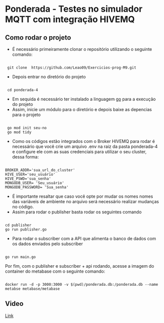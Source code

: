 # Ponderada - Testes no simulador MQTT com integração HIVEMQ

## Como rodar o projeto 
- É necessário primeiramente clonar o repositório utilizando o seguinte comando:
<pre><code>
 git clone  https://github.com/Leao09/Exercicios-prog-M9.git
</code></pre>
- Depois entrar no diretório do projeto
<pre><code>
 cd ponderada-4
</code></pre> 
- Em sequida é necessário ter instalado a linguagem [go](https://go.dev/dl/)  para a execução do projeto 
- Assim, inicie um módulo para o diretório e depois baixe as depencias para o projeto
<pre><code>
 go mod init seu-no
 go mod tidy
</code></pre>
- Como os códigos estão integrados com o Broker HIVEMQ para rodar é necessário que você crie um arquivo .env na raiz da pasta ponderada-4 e configure ele com as suas credenciais para utilizar o seu cluster, dessa forma:
<pre><code>
BROKER_ADDR='sua_url_do_cluster'
HIVE_USER='seu_usuário'
HIVE_PSWD='sua_senha'
MONGODB_USER= 'Seu_usuário'
MONGODB_PASSWORD= 'Sua_senha'
</code></pre> 
- É importante resaltar que caso você opte por mudar os nomes nomes das variáveis de ambiente no arquivo será necessário realizar mudanças no código.
- Assim para rodar o publisher basta rodar os seguintes comando 
<pre><code>
cd publisher
go run publisher.go
</code></pre> 
- Para rodar o subscriber com a API que alimenta o banco de dados com os dados enviados pelo subscriber 
<pre><code>
go run main.go
</code></pre> 
Por fim, com o publisher e subscriber + api rodando, acesse a imagem do container do metabase com o seguinte comando:
<pre><code>
docker run -d -p 3000:3000 -v $(pwd)/ponderada.db:/ponderada.db --name metabse metabase/metabase
</code></pre> 

## Video 
[Link](https://youtu.be/bDzk1H-rOqA)